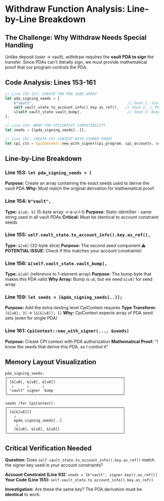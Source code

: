 # Withdraw Function Analysis: Line-by-Line Breakdown

## The Challenge: Why Withdraw Needs Special Handling

Unlike deposit (user → vault), withdraw requires the **vault PDA to sign** the transfer. Since PDAs can't literally sign, we must provide mathematical proof that our program controls the PDA.

## Code Analysis: Lines 153-161

```rust
// Line 153-157: CREATE THE PDA SEED ARRAY
let pda_signing_seeds = [
    b"vault",                                           // Seed 1: Static string literal
    self.vault_state.to_account_info().key.as_ref(),   // Seed 2: ⚠️ POTENTIAL ISSUE
    &[self.vault_state.vault_bump],                     // Seed 3: Bump as single-element array
];

// Line 159: WRAP FOR CPICONTEXT COMPATIBILITY  
let seeds = [&pda_signing_seeds[..]];

// Line 161: CREATE CPI CONTEXT WITH SIGNER PROOF
let cpi_ctx = CpiContext::new_with_signer(cpi_program, cpi_accounts, &seeds);
```

## Line-by-Line Breakdown

### Line 153: `let pda_signing_seeds = [`
**Purpose:** Create an array containing the exact seeds used to derive the vault PDA
**Why:** Must match the original derivation for mathematical proof

### Line 154: `b"vault",`
**Type:** `&[u8; 5]` (5-byte array: v-a-u-l-t)
**Purpose:** Static identifier - same string used in all vault PDAs
**Critical:** Must be identical to account constraint seeds

### Line 155: `self.vault_state.to_account_info().key.as_ref(),`
**Type:** `&[u8]` (32-byte slice)
**Purpose:** The second seed component
**⚠️ POTENTIAL ISSUE:** Check if this matches your account constraints!

### Line 156: `&[self.vault_state.vault_bump],`
**Type:** `&[u8]` (reference to 1-element array)
**Purpose:** The bump byte that makes this PDA valid
**Why Array:** Bump is `u8`, but we need `&[u8]` for seed array

### Line 159: `let seeds = [&pda_signing_seeds[..]];`
**Purpose:** Add the extra nesting level CpiContext requires
**Type Transform:** `[&[u8]; 3]` → `[&[&[u8]]; 1]`
**Why:** CpiContext expects array of PDA seed sets (even for single PDA)

### Line 161: `CpiContext::new_with_signer(..., &seeds)`
**Purpose:** Create CPI context with PDA authorization
**Mathematical Proof:** "I know the seeds that derive this PDA, so I control it"

## Memory Layout Visualization

```
pda_signing_seeds:
┌─────────────────────────────────────────────────────┐
│ [&[u8], &[u8], &[u8]]                               │
│  ↓      ↓      ↓                                    │
│ "vault" signer  bump                                │
└─────────────────────────────────────────────────────┘

seeds (for CpiContext):
┌─────────────────────────────────────────────────────┐
│ [&[&[u8]]]                                          │
│   ↓                                                 │
│   &pda_signing_seeds[..]                            │
│    ↓                                                │
│   [&[u8], &[u8], &[u8]]                             │
└─────────────────────────────────────────────────────┘
```

## Critical Verification Needed

**Question:** Does `self.vault_state.to_account_info().key.as_ref()` match the signer key used in your account constraints?

**Account Constraint (Line 93):** `seeds = [b"vault", signer.key().as_ref()]`
**Your Code (Line 155):** `self.vault_state.to_account_info().key.as_ref()`

**Investigation:** Are these the same key? The PDA derivation must be **identical** to work.